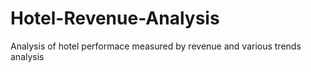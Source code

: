 # Hotel-Revenue-Analysis
Analysis of hotel performace measured by revenue and various trends analysis

